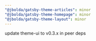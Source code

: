 ```yaml
---
"@jbolda/gatsby-theme-articles": minor
"@jbolda/gatsby-theme-homepage": minor
"@jbolda/gatsby-theme-layout": minor
---
```


update theme-ui to v0.3.x in peer deps
